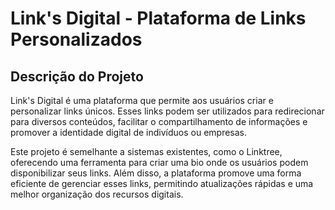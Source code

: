 # Link's Digital - Plataforma de Links Personalizados

## Descrição do Projeto
Link's Digital é uma plataforma que permite aos usuários criar e personalizar links únicos. Esses links podem ser utilizados para redirecionar para diversos conteúdos, facilitar o compartilhamento de informações e promover a identidade digital de indivíduos ou empresas.

Este projeto é semelhante a sistemas existentes, como o Linktree, oferecendo uma ferramenta para criar uma bio onde os usuários podem disponibilizar seus links. Além disso, a plataforma promove uma forma eficiente de gerenciar esses links, permitindo atualizações rápidas e uma melhor organização dos recursos digitais.
